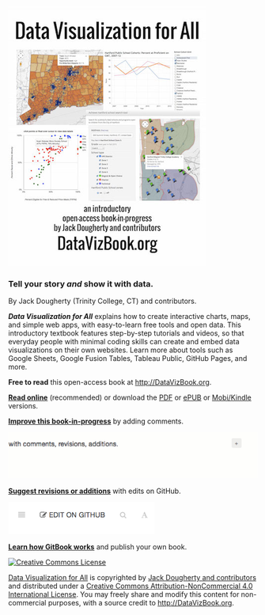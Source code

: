 ![](cover_400.jpg)

### Tell your story ***and*** show it with data.

By Jack Dougherty (Trinity College, CT) and contributors.

***Data Visualization for All*** explains how to create interactive charts, maps, and simple web apps, with easy-to-learn free tools and open data. This introductory textbook features step-by-step tutorials and videos, so that everyday people with minimal coding skills can create and embed data visualizations on their own websites. Learn more about tools such as Google Sheets, Google Fusion Tables, Tableau Public, GitHub Pages, and more.

**Free to read** this open-access book at http://DataVizBook.org.

**[Read online](https://www.gitbook.com/read/book/jackdougherty/datavizbook)** (recommended) or download the [PDF](https://www.gitbook.com/download/pdf/book/jackdougherty/datavizbook) or [ePUB](https://www.gitbook.com/download/epub/book/jackdougherty/datavizbook) or [Mobi/Kindle](https://www.gitbook.com/download/mobi/book/jackdougherty/datavizbook) versions.

**[Improve this book-in-progress](gitbook/improve.md)** by adding comments.

![](gitbook/GitBook-comments-2016-02.gif)

**[Suggest revisions or additions](gitbook/improve.md)** with edits on GitHub.

![](gitbook/GitBook-edit-on-github.png)

**[Learn how GitBook works](gitbook.README.md)** and publish your own book. 

<a rel="license" href="http://creativecommons.org/licenses/by-nc/4.0/"><img alt="Creative Commons License" style="border-width:0" src="https://i.creativecommons.org/l/by-nc/4.0/88x31.png" /></a>

[Data Visualization for All](http://datavizbook.org)
is copyrighted by [Jack Dougherty and contributors](introduction/contributors.md)
and distributed under a [Creative Commons Attribution-NonCommercial 4.0 International License](http://creativecommons.org/licenses/by-nc/4.0).
You may freely share and modify this content for non-commercial purposes, with a source credit to http://DataVizBook.org.
